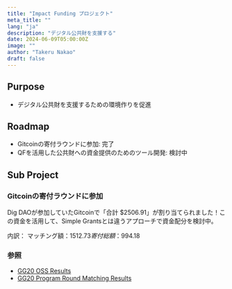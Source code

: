 ```yaml
---
title: "Impact Funding プロジェクト"
meta_title: ""
lang: "ja"
description: "デジタル公共財を支援する"
date: 2024-06-09T05:00:00Z
image: ""
author: "Takeru Nakao"
draft: false
---
```


## Purpose

- デジタル公共財を支援するための環境作りを促進

## Roadmap

- Gitcoinの寄付ラウンドに参加: 完了
- QFを活用した公共財への資金提供のためのツール開発: 検討中

## Sub Project

### Gitcoinの寄付ラウンドに参加

Dig DAOが参加していたGitcoinで「合計 $2506.91」が割り当てられました！この資金を活用して、Simple Grantsとは違うアプローチで資金配分を検討中。

内訳：
マッチング額：$1512.73
寄付総額：$994.18

### 参照

- [GG20 OSS Results](https://docs.google.com/spreadsheets/d/1rZ9JPldY1AjzMdGgfqpfRfxlUyQdGLoVAZJ90Eamxq4/edit#gid=1546480797)
- [GG20 Program Round Matching Results](https://gov.gitcoin.co/t/passed-gg20-program-round-matching-results/18816)
